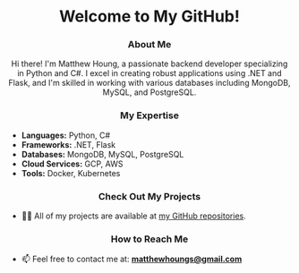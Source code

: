 <h1 align="center">Welcome to My GitHub!</h1>

<h3 align="center">About Me</h3>

<p align="center">Hi there! I'm Matthew Houng, a passionate backend developer specializing in Python and C#. I excel in creating robust applications using .NET and Flask, and I'm skilled in working with various databases including MongoDB, MySQL, and PostgreSQL.</p>

<h3 align="center">My Expertise</h3>

- **Languages:** Python, C#
- **Frameworks:** .NET, Flask
- **Databases:** MongoDB, MySQL, PostgreSQL
- **Cloud Services:** GCP, AWS
- **Tools:** Docker, Kubernetes

<h3 align="center">Check Out My Projects</h3>

- 👨‍💻 All of my projects are available at [my GitHub repositories](https://github.com/matthewhoung?tab=repositories).

<h3 align="center">How to Reach Me</h3>

- 📫 Feel free to contact me at: **matthewhoungs@gmail.com**

<p align="center"></p>
